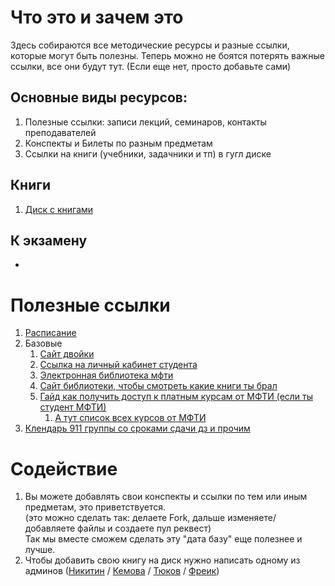 # Что это и зачем это
Здесь собираются все методические ресурсы и разные ссылки, которые могут быть полезны. Теперь можно не боятся потерять важные ссылки, все они будут тут. (Если еще нет, просто добавьте сами) 

## Основные виды ресурсов:  
1. Полезные ссылки: записи лекций, семинаров, контакты преподавателей
1. Конспекты и Билеты по разным предметам 
1. Ссылки на книги (учебники, задачники и тп) в гугл диске

## Книги
1. [Диск с книгами](https://drive.google.com/drive/u/1/folders/1-x9WH0vlD8MoJq_7fTfCGphnA3r1jODU) 

## К экзамену
-

# Полезные ссылки
1. [Расписание](https://mipt.ru/about/departments/uchebniy/schedule/study/?clear_cache=Y)
1. Базовые
    1. [Сайт двойки](https://2ka.mipt.ru)
    1. [Ссылка на личный кабинет студента](https://profile.mipt.ru)
    1. [Электронная библиотека мфти](https://lib.mipt.ru_)
    1. [Сайт библиотеки, чтобы смотреть какие книги ты брал](http://ruslanlib.phystech.edu/)
    1. [Гайд как получить доступ к платным курсам от МФТИ (если ты студент МФТИ)](http://miptstream.ru/2017/05/30/coursera/)
        1. [А тут список всех курсов от МФТИ](https://www.coursera.org/mipt)
1. [Клендарь 911 группы со сроками сдачи дз и прочим](https://docs.google.com/spreadsheets/d/1mRaD19QDzDW5SBSQhB7x2FFImR883gcqXcq00t2m1CE/edit?usp=sharing)  


# Содействие
1. Вы можете добавлять свои конспекты и ссылки по тем или иным предметам, это приветствуется.  
(это можно сделать так: делаете Fork, дальше изменяете/добавляете файлы и создаете пул реквест)  
Так мы вместе сможем сделать эту "дата базу" еще полезнее и лучше.  
1. Чтобы добавить свою книгу на диск нужно написать одному из админов ([Никитин](https://vk.com/acmilan_09) / [Кемова](https://vk.com/tasyakemova) / [Тюков](https://vk.com/marktyukov) / [Фреик](https://vk.com/akira33333))   
